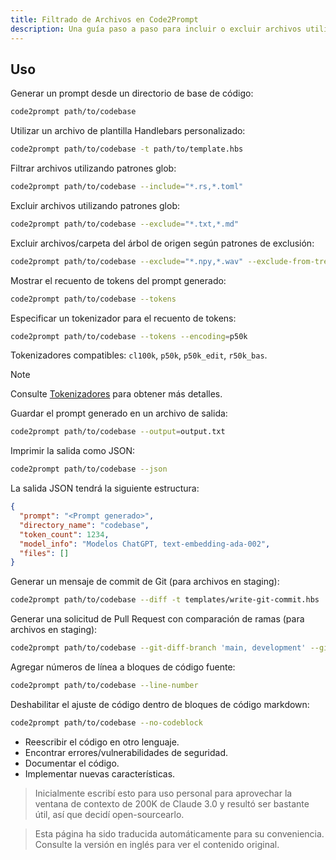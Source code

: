 ```yaml
---
title: Filtrado de Archivos en Code2Prompt
description: Una guía paso a paso para incluir o excluir archivos utilizando diferentes métodos de filtrado.
---
```



## Uso

Generar un prompt desde un directorio de base de código:

```sh
code2prompt path/to/codebase
```

Utilizar un archivo de plantilla Handlebars personalizado:

```sh
code2prompt path/to/codebase -t path/to/template.hbs
```

Filtrar archivos utilizando patrones glob:

```sh
code2prompt path/to/codebase --include="*.rs,*.toml"
```

Excluir archivos utilizando patrones glob:

```sh
code2prompt path/to/codebase --exclude="*.txt,*.md"
```

Excluir archivos/carpeta del árbol de origen según patrones de exclusión:

```sh
code2prompt path/to/codebase --exclude="*.npy,*.wav" --exclude-from-tree
```

Mostrar el recuento de tokens del prompt generado:

```sh
code2prompt path/to/codebase --tokens
```

Especificar un tokenizador para el recuento de tokens:

```sh
code2prompt path/to/codebase --tokens --encoding=p50k
```

Tokenizadores compatibles: `cl100k`, `p50k`, `p50k_edit`, `r50k_bas`.
> [!NOTE]  
> Consulte [Tokenizadores](#tokenizadores) para obtener más detalles.

Guardar el prompt generado en un archivo de salida:

```sh
code2prompt path/to/codebase --output=output.txt
```

Imprimir la salida como JSON:

```sh
code2prompt path/to/codebase --json
```

La salida JSON tendrá la siguiente estructura:

```json
{
  "prompt": "<Prompt generado>", 
  "directory_name": "codebase",
  "token_count": 1234,
  "model_info": "Modelos ChatGPT, text-embedding-ada-002",
  "files": []
}
```

Generar un mensaje de commit de Git (para archivos en staging):

```sh
code2prompt path/to/codebase --diff -t templates/write-git-commit.hbs
```

Generar una solicitud de Pull Request con comparación de ramas (para archivos en staging):

```sh
code2prompt path/to/codebase --git-diff-branch 'main, development' --git-log-branch 'main, development' -t templates/write-github-pull-request.hbs
```

Agregar números de línea a bloques de código fuente:

```sh
code2prompt path/to/codebase --line-number
```

Deshabilitar el ajuste de código dentro de bloques de código markdown:

```sh
code2prompt path/to/codebase --no-codeblock
```

- Reescribir el código en otro lenguaje.
- Encontrar errores/vulnerabilidades de seguridad.
- Documentar el código.
- Implementar nuevas características.

> Inicialmente escribí esto para uso personal para aprovechar la ventana de contexto de 200K de Claude 3.0 y resultó ser bastante útil, así que decidí open-sourcearlo.

> Esta página ha sido traducida automáticamente para su conveniencia. Consulte la versión en inglés para ver el contenido original.
